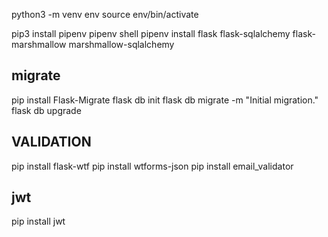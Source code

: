 python3 -m venv env
source env/bin/activate

pip3 install pipenv
pipenv shell
pipenv install flask flask-sqlalchemy flask-marshmallow marshmallow-sqlalchemy

## migrate
pip install Flask-Migrate
flask db init
flask db migrate -m "Initial migration."
flask db upgrade

## VALIDATION
pip install flask-wtf
pip install wtforms-json
pip install email_validator

## jwt
pip install jwt